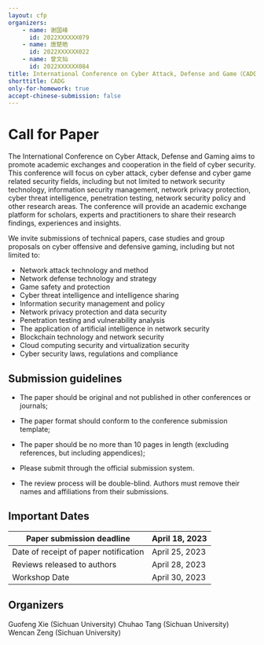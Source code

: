 ```yaml
---
layout: cfp
organizers:
    - name: 谢国峰
      id: 2022XXXXXX079
    - name: 唐楚皓
      id: 2022XXXXXX022
    - name: 曾文灿
      id: 2022XXXXXX084
title: International Conference on Cyber Attack, Defense and Game（CADG）
shorttitle: CADG
only-for-homework: true
accept-chinese-submission: false
---
```


# Call for Paper

The International Conference on Cyber Attack, Defense and Gaming aims to promote academic exchanges and cooperation in the field of cyber security. This conference will focus on cyber attack, cyber defense and cyber game related security fields, including but not limited to network security technology, information security management, network privacy protection, cyber threat intelligence, penetration testing, network security policy and other research areas. The conference will provide an academic exchange platform for scholars, experts and practitioners to share their research findings, experiences and insights.

We invite submissions of technical papers, case studies and group proposals on cyber offensive and defensive gaming, including but not limited to:

- Network attack technology and method
- Network defense technology and strategy
- Game safety and protection
- Cyber threat intelligence and intelligence sharing
- Information security management and policy
- Network privacy protection and data security
- Penetration testing and vulnerability analysis
- The application of artificial intelligence in network security
- Blockchain technology and network security
- Cloud computing security and virtualization security
- Cyber security laws, regulations and compliance

## Submission guidelines

- The paper should be original and not published in other conferences or journals;

- The paper format should conform to the conference submission template;

- The paper should be no more than 10 pages in length (excluding references, but including appendices);

- Please submit through the official submission system.

- The review process will be double-blind. Authors must remove their names and affiliations from their submissions.

## Important Dates

| Paper submission deadline                  | April 18, 2023 |
| ------------------------------------------ | -------------- |
| Date of receipt of paper notification      | April 25, 2023 |
| Reviews released to authors                | April 28, 2023 |
| Workshop Date                              | April 30, 2023 |

## Organizers

Guofeng Xie (Sichuan University)
Chuhao Tang (Sichuan University)
Wencan Zeng (Sichuan University)
